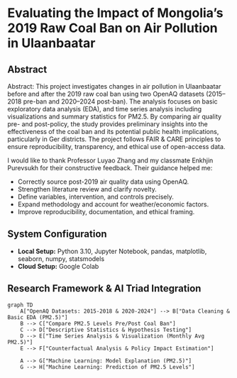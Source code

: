 # Evaluating the Impact of Mongolia’s 2019 Raw Coal Ban on Air Pollution in Ulaanbaatar

## Abstract
Abstract:
This project investigates changes in air pollution in Ulaanbaatar before and after the 2019 raw coal ban using two OpenAQ datasets (2015–2018 pre-ban and 2020–2024 post-ban). The analysis focuses on basic exploratory data analysis (EDA), and time series analysis including visualizations and summary statistics for PM2.5. By comparing air quality pre- and post-policy, the study provides preliminary insights into the effectiveness of the coal ban and its potential public health implications, particularly in Ger districts. The project follows FAIR & CARE principles to ensure reproducibility, transparency, and ethical use of open-access data.

I would like to thank Professor Luyao Zhang and my classmate Enkhjin Purevsukh for their constructive feedback. Their guidance helped me:

- Correctly source post-2019 air quality data using OpenAQ.
- Strengthen literature review and clarify novelty.
- Define variables, intervention, and controls precisely.
- Expand methodology and account for weather/economic factors.
- Improve reproducibility, documentation, and ethical framing.



## System Configuration
- **Local Setup:** Python 3.10, Jupyter Notebook, pandas, matplotlib, seaborn, numpy, statsmodels
- **Cloud Setup:** Google Colab 

## Research Framework & AI Triad Integration
```mermaid
graph TD
    A["OpenAQ Datasets: 2015-2018 & 2020-2024"] --> B["Data Cleaning & Basic EDA (PM2.5)"]
    B --> C["Compare PM2.5 Levels Pre/Post Coal Ban"]
    C --> D["Descriptive Statistics & Hypothesis Testing"]
    D --> E["Time Series Analysis & Visualization (Monthly Avg PM2.5)"]
    E --> F["Counterfactual Analysis & Policy Impact Estimation"]

    A --> G["Machine Learning: Model Explanation (PM2.5)"]
    G --> H["Machine Learning: Prediction of PM2.5 Levels"]


